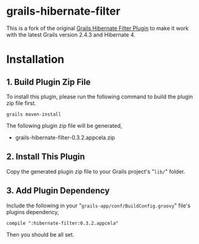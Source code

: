 grails-hibernate-filter
=======================

This is a fork of the original [Grails Hibernate Filter Plugin](http://grails.org/plugin/hibernate-filter) to make it work with the latest Grails version 2.4.3 and Hibernate 4.

# Installation

## 1. Build Plugin Zip File

To install this plugin, please run the following command to build the plugin zip file first.

    grails maven-install
    
The following plugin zip file will be generated,

- grails-hibernate-filter-0.3.2.appcela.zip

## 2. Install This Plugin

Copy the generated plugin zip file to your Grails project's "`lib/`" folder.

## 3. Add Plugin Dependency

Include the following in your "`grails-app/conf/BuildConfig.groovy`" file's plugins dependency,

    compile ":hibernate-filter:0.3.2.appcela"
    
Then you should be all set.    
